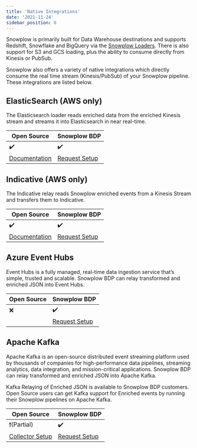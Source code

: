 ```yaml
---
title: 'Native Integrations'
date: '2021-11-24'
sidebar_position: 0
---
```


Snowplow is primarily built for Data Warehouse destinations and supports Redshift, Snowflake and BigQuery via the [Snowplow Loaders](/docs/getting-started-on-snowplow-open-source/setup-snowplow-on-aws/setup-destinations/index.md). There is also support for S3 and GCS loading, plus the ability to consume directly from Kinesis or PubSub.

Snowplow also offers a variety of native integrations which directly consume the real time stream (Kinesis/PubSub) of your Snowplow pipeline. These integrations are listed below.

## ElasticSearch (AWS only)

The Elasticsearch loader reads enriched data from the enriched Kinesis stream and streams it into Elasticsearch in near real-time.

| Open Source                                                                                                              | Snowplow BDP                                                                |
| ------------------------------------------------------------------------------------------------------------------------ | --------------------------------------------------------------------------- |
| ✔️                                                                                                                       | ✔️                                                                          |
| [Documentation](/docs/getting-started-on-snowplow-open-source/setup-snowplow-on-aws/setup-destinations/elastic/index.md) | [Request Setup](https://console.snowplowanalytics.com/destinations/catalog) |

## Indicative (AWS only)

The Indicative relay reads Snowplow enriched events from a Kinesis Stream and transfers them to Indicative.

| Open Source                                                                                                                 | Snowplow BDP                                                                |
| --------------------------------------------------------------------------------------------------------------------------- | --------------------------------------------------------------------------- |
| ✔️                                                                                                                          | ✔️                                                                          |
| [Documentation](/docs/getting-started-on-snowplow-open-source/setup-snowplow-on-aws/setup-destinations/indicative/index.md) | [Request Setup](https://console.snowplowanalytics.com/destinations/catalog) |

## Azure Event Hubs

Event Hubs is a fully managed, real-time data ingestion service that’s simple, trusted and scalable. Snowplow BDP can relay transformed and enriched JSON into Event Hubs.

| Open Source | Snowplow BDP                                                                |
| ----------- | --------------------------------------------------------------------------- |
| ❌          | ✔️                                                                          |
|             | [Request Setup](https://console.snowplowanalytics.com/destinations/catalog) |

## Apache Kafka

Apache Kafka is an open-source distributed event streaming platform used by thousands of companies for high-performance data pipelines, streaming analytics, data integration, and mission-critical applications. Snowplow BDP can relay transformed and enriched JSON into Apache Kafka.

Kafka Relaying of Enriched JSON is available to Snowplow BDP customers. Open Source users can get Kafka support for Enriched events by running their Snowplow pipelines on Apache Kafka.

| Open Source                                                                                   | Snowplow BDP                                                                |
| --------------------------------------------------------------------------------------------- | --------------------------------------------------------------------------- |
| ❗(Partial)                                                                                   | ✔️                                                                          |
| [Collector Setup](/docs/pipeline-components-and-applications/stream-collector/setup/index.md) | [Request Setup](https://console.snowplowanalytics.com/destinations/catalog) |
